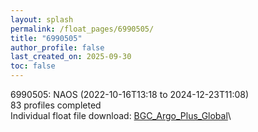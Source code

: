 ```yaml
---
layout: splash
permalink: /float_pages/6990505/
title: "6990505"
author_profile: false
last_created_on: 2025-09-30
toc: false
---
```

 
6990505: NAOS (2022-10-16T13:18 to 2024-12-23T11:08)\
83 profiles completed\
Individual float file download: [BGC_Argo_Plus_Global](https://ftp.soest.hawaii.edu/bgc_argo_plus/Individual_Floats/outliers_removed/6990505_Sprof_processed.nc)\
